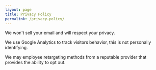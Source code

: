 ```yaml
---
layout: page
title: Privacy Policy
permalink: /privacy-policy/
---
```

We won't sell your email and will respect your privacy.

We use Google Analytics to track visitors behavior, this is not personally identifying.

We may employee retargeting methods from a reputable provider that provides the ability to opt out.

&nbsp;
